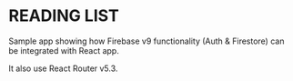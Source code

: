 # READING LIST

Sample app showing how Firebase v9 functionality (Auth & Firestore) can be integrated with React app.

It also use React Router v5.3.
